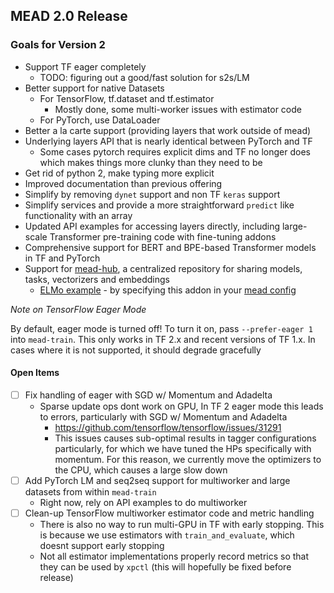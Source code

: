 ## MEAD 2.0 Release

### Goals for Version 2

- Support TF eager completely
  - TODO: figuring out a good/fast solution for s2s/LM
- Better support for native Datasets
  - For TensorFlow, tf.dataset and tf.estimator
    - Mostly done, some multi-worker issues with estimator code
  - For PyTorch, use DataLoader
- Better a la carte support (providing layers that work outside of mead)
- Underlying layers API that is nearly identical between PyTorch and TF
  - Some cases pytorch requires explicit dims and TF no longer does which makes things more clunky than they need to be
- Get rid of python 2, make typing more explicit
- Improved documentation than previous offering
- Simplify by removing `dynet` support and non TF `keras` support
- Simplify services and provide a more straightforward `predict` like functionality with an array
- Updated API examples for accessing layers directly, including large-scale Transformer pre-training code with fine-tuning addons
- Comprehensive support for BERT and BPE-based Transformer models in TF and PyTorch
- Support for [mead-hub](https://github.com/mead-ml/hub), a centralized repository for sharing models, tasks, vectorizers and embeddings
  - [ELMo example](https://github.com/mead-ml/hub/blob/master/v1/addons/embed_elmo_tf.py) - by specifying this addon in your [mead config](https://github.com/dpressel/mead-baseline/blob/feature/v2/mead/config/sst2-elmo-eh.json)

*Note on TensorFlow Eager Mode*

By default, eager mode is turned off!  To turn it on, pass `--prefer-eager 1` into `mead-train`.  This only works in TF 2.x and recent versions of TF 1.x.  In cases where it is not supported, it should degrade gracefully


#### Open Items

- [ ] Fix handling of eager with SGD w/ Momentum and Adadelta
  - Sparse update ops dont work on GPU, In TF 2 eager mode this leads to errors, particularly with SGD w/ Momentum and Adadelta
    - https://github.com/tensorflow/tensorflow/issues/31291
    - This issues causes sub-optimal results in tagger configurations particularly, for which we have tuned the HPs specifically with momentum.  For this reason, we currently move the optimizers to the CPU, which causes a large slow down
- [ ] Add PyTorch LM and seq2seq support for multiworker and large datasets from within `mead-train`
  - Right now, rely on API examples to do multiworker
- [ ] Clean-up TensorFlow multiworker estimator code and metric handling
  - There is also no way to run multi-GPU in TF with early stopping.  This is because we use estimators with `train_and_evaluate`, which doesnt support early stopping
  - Not all estimator implementations properly record metrics so that they can be used by `xpctl` (this will hopefully be fixed before release)
